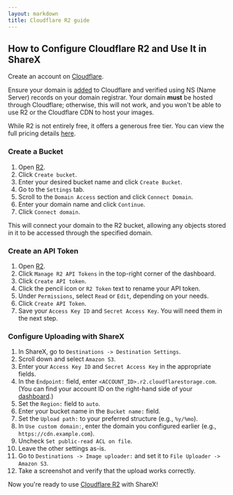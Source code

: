 ```yaml
---
layout: markdown
title: Cloudflare R2 guide
---
```


## How to Configure Cloudflare R2 and Use It in ShareX

Create an account on [Cloudflare](https://cloudflare.com).

Ensure your domain is [added](https://developers.cloudflare.com/fundamentals/get-started/setup/add-site/) to Cloudflare and verified using NS (Name Server) records on your domain registrar. Your domain **must** be hosted through Cloudflare; otherwise, this will not work, and you won't be able to use R2 or the Cloudflare CDN to host your images.

While R2 is not entirely free, it offers a generous free tier. You can view the full pricing details [here](https://developers.cloudflare.com/r2/platform/pricing/).

### Create a Bucket

1. Open [R2](https://dash.cloudflare.com/?to=/:account/r2).
2. Click `Create bucket`.
3. Enter your desired bucket name and click `Create Bucket`.
4. Go to the `Settings` tab.
5. Scroll to the `Domain Access` section and click `Connect Domain`.
6. Enter your domain name and click `Continue`.
7. Click `Connect domain`.

This will connect your domain to the R2 bucket, allowing any objects stored in it to be accessed through the specified domain.

### Create an API Token

1. Open [R2](https://dash.cloudflare.com/?to=/:account/r2).
2. Click `Manage R2 API Tokens` in the top-right corner of the dashboard.
3. Click `Create API token`.
4. Click the pencil icon or `R2 Token` text to rename your API token.
5. Under `Permissions`, select `Read` or `Edit`, depending on your needs.
6. Click `Create API Token`.
7. Save your `Access Key ID` and `Secret Access Key`. You will need them in the next step.

### Configure Uploading with ShareX

1. In ShareX, go to `Destinations -> Destination Settings`.
2. Scroll down and select `Amazon S3`.
3. Enter your `Access Key ID` and `Secret Access Key` in the appropriate fields.
4. In the `Endpoint:` field, enter `<ACCOUNT_ID>.r2.cloudflarestorage.com`. (You can find your account ID on the right-hand side of your [dashboard](https://dash.cloudflare.com/?to=/:account/r2).)
5. Set the `Region:` field to `auto`.
6. Enter your bucket name in the `Bucket name:` field.
7. Set the `Upload path:` to your preferred structure (e.g., `%y/%mo`).
8. In `Use custom domain:`, enter the domain you configured earlier (e.g., `https://cdn.example.com`).
9. Uncheck `Set public-read ACL on file`.
10. Leave the other settings as-is.
11. Go to `Destinations -> Image uploader:` and set it to `File Uploader -> Amazon S3`.
12. Take a screenshot and verify that the upload works correctly.

Now you're ready to use [Cloudflare R2](https://www.cloudflare.com/products/r2) with ShareX!
